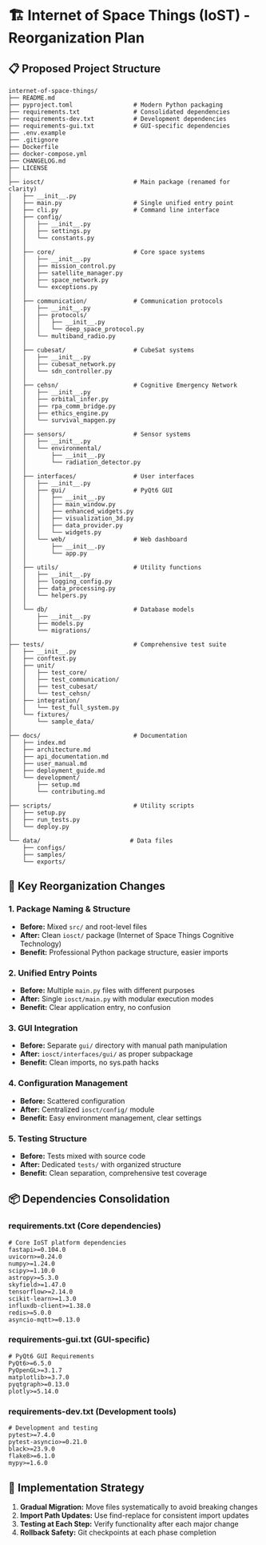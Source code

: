# 🏗️ Internet of Space Things (IoST) - Reorganization Plan

## 📋 **Proposed Project Structure**

```
internet-of-space-things/
├── README.md
├── pyproject.toml                 # Modern Python packaging
├── requirements.txt               # Consolidated dependencies
├── requirements-dev.txt           # Development dependencies  
├── requirements-gui.txt           # GUI-specific dependencies
├── .env.example
├── .gitignore
├── Dockerfile
├── docker-compose.yml
├── CHANGELOG.md
├── LICENSE
│
├── iosct/                         # Main package (renamed for clarity)
│   ├── __init__.py
│   ├── main.py                    # Single unified entry point
│   ├── cli.py                     # Command line interface
│   ├── config/
│   │   ├── __init__.py
│   │   ├── settings.py
│   │   └── constants.py
│   │
│   ├── core/                      # Core space systems
│   │   ├── __init__.py
│   │   ├── mission_control.py
│   │   ├── satellite_manager.py
│   │   ├── space_network.py
│   │   └── exceptions.py
│   │
│   ├── communication/             # Communication protocols
│   │   ├── __init__.py
│   │   ├── protocols/
│   │   │   ├── __init__.py
│   │   │   └── deep_space_protocol.py
│   │   └── multiband_radio.py
│   │
│   ├── cubesat/                   # CubeSat systems
│   │   ├── __init__.py
│   │   ├── cubesat_network.py
│   │   └── sdn_controller.py
│   │
│   ├── cehsn/                     # Cognitive Emergency Network
│   │   ├── __init__.py
│   │   ├── orbital_infer.py
│   │   ├── rpa_comm_bridge.py
│   │   ├── ethics_engine.py
│   │   └── survival_mapgen.py
│   │
│   ├── sensors/                   # Sensor systems
│   │   ├── __init__.py
│   │   └── environmental/
│   │       ├── __init__.py
│   │       └── radiation_detector.py
│   │
│   ├── interfaces/                # User interfaces
│   │   ├── __init__.py
│   │   ├── gui/                   # PyQt6 GUI
│   │   │   ├── __init__.py
│   │   │   ├── main_window.py
│   │   │   ├── enhanced_widgets.py
│   │   │   ├── visualization_3d.py
│   │   │   ├── data_provider.py
│   │   │   └── widgets.py
│   │   └── web/                   # Web dashboard
│   │       ├── __init__.py
│   │       └── app.py
│   │
│   ├── utils/                     # Utility functions
│   │   ├── __init__.py
│   │   ├── logging_config.py
│   │   ├── data_processing.py
│   │   └── helpers.py
│   │
│   └── db/                        # Database models
│       ├── __init__.py
│       ├── models.py
│       └── migrations/
│
├── tests/                         # Comprehensive test suite
│   ├── __init__.py
│   ├── conftest.py
│   ├── unit/
│   │   ├── test_core/
│   │   ├── test_communication/
│   │   ├── test_cubesat/
│   │   └── test_cehsn/
│   ├── integration/
│   │   └── test_full_system.py
│   └── fixtures/
│       └── sample_data/
│
├── docs/                          # Documentation
│   ├── index.md
│   ├── architecture.md
│   ├── api_documentation.md
│   ├── user_manual.md
│   ├── deployment_guide.md
│   └── development/
│       ├── setup.md
│       └── contributing.md
│
├── scripts/                       # Utility scripts
│   ├── setup.py
│   ├── run_tests.py
│   └── deploy.py
│
└── data/                         # Data files
    ├── configs/
    ├── samples/
    └── exports/
```

## 🔄 **Key Reorganization Changes**

### **1. Package Naming & Structure**
- **Before:** Mixed `src/` and root-level files
- **After:** Clean `iosct/` package (Internet of Space Things Cognitive Technology)
- **Benefit:** Professional Python package structure, easier imports

### **2. Unified Entry Points**
- **Before:** Multiple `main.py` files with different purposes
- **After:** Single `iosct/main.py` with modular execution modes
- **Benefit:** Clear application entry, no confusion

### **3. GUI Integration**
- **Before:** Separate `gui/` directory with manual path manipulation
- **After:** `iosct/interfaces/gui/` as proper subpackage
- **Benefit:** Clean imports, no sys.path hacks

### **4. Configuration Management**
- **Before:** Scattered configuration
- **After:** Centralized `iosct/config/` module
- **Benefit:** Easy environment management, clear settings

### **5. Testing Structure**
- **Before:** Tests mixed with source code
- **After:** Dedicated `tests/` with organized structure
- **Benefit:** Clean separation, comprehensive test coverage

## 📦 **Dependencies Consolidation**

### **requirements.txt** (Core dependencies)
```
# Core IoST platform dependencies
fastapi>=0.104.0
uvicorn>=0.24.0
numpy>=1.24.0
scipy>=1.10.0
astropy>=5.3.0
skyfield>=1.47.0
tensorflow>=2.14.0
scikit-learn>=1.3.0
influxdb-client>=1.38.0
redis>=5.0.0
asyncio-mqtt>=0.13.0
```

### **requirements-gui.txt** (GUI-specific)
```
# PyQt6 GUI Requirements
PyQt6>=6.5.0
PyOpenGL>=3.1.7
matplotlib>=3.7.0
pyqtgraph>=0.13.0
plotly>=5.14.0
```

### **requirements-dev.txt** (Development tools)
```
# Development and testing
pytest>=7.4.0
pytest-asyncio>=0.21.0
black>=23.9.0
flake8>=6.1.0
mypy>=1.6.0
```

## 🎯 **Implementation Strategy**

1. **Gradual Migration:** Move files systematically to avoid breaking changes
2. **Import Path Updates:** Use find-replace for consistent import updates  
3. **Testing at Each Step:** Verify functionality after each major change
4. **Rollback Safety:** Git checkpoints at each phase completion
